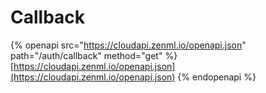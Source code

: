 # Callback

{% openapi src="https://cloudapi.zenml.io/openapi.json" path="/auth/callback" method="get" %}
[https://cloudapi.zenml.io/openapi.json](https://cloudapi.zenml.io/openapi.json)
{% endopenapi %}

